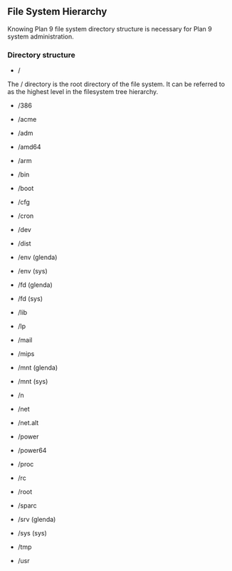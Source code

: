 ## File System Hierarchy

Knowing Plan 9 file system directory structure is necessary for Plan 9 system administration.

### Directory structure

- /   

The / directory is the root directory of the file system. It can be referred to as the highest level in the filesystem tree hierarchy.

- /386

- /acme

- /adm

- /amd64

- /arm

- /bin  

- /boot

- /cfg

- /cron

- /dev

- /dist

- /env (glenda)

- /env (sys)

- /fd  (glenda)

- /fd  (sys)

- /lib  

- /lp

- /mail

- /mips

- /mnt (glenda)

- /mnt (sys)

- /n

- /net

- /net.alt

- /power

- /power64

- /proc

- /rc

- /root

- /sparc

- /srv (glenda)

- /sys (sys)

- /tmp

- /usr
